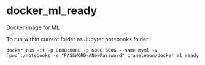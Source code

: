 # docker_ml_ready

Docker image for ML

To run within current folder as Jupyter notebooks folder: 

```shell
docker run -it -p 8888:8888 -p 6006:6006 --name myml -v `pwd`:/notebooks -e "PASSWORD=ANewPassword" craneleeon/docker_ml_ready
```
